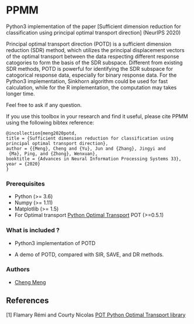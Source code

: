 
# PPMM

Python3 implementation of the paper [Sufficient dimension reduction for classification using principal optimal transport direction] (NeurIPS 2020)

Principal optimal transport direction (POTD) is a sufficient dimension reduction (SDR) method, which utilizes the principal displacement vectors of the optimal transport between the data respecting different response catogories to form the basis of the SDR subspace. Different from existing SDR methods, POTD is powerful for identifying the SDR subspace for catogorical response data, especially for binary response data. For the Python3 implementation, Sinkhorn algorithm could be used for fast calculation, while for the R implementation, the computation may takes longer time.

Feel free to ask if any question.

If you use this toolbox in your research and find it useful, please cite PPMM using the following bibtex reference:

```
@incollection{meng2020potd,
title = {Sufficient dimension reduction for classification using principal optimal transport direction},
author = {{Meng}, Cheng and {Yu}, Jun and {Zhang}, Jingyi and
 {Ma}, Ping, and {Zhong}, Wenxuan},
booktitle = {Advances in Neural Information Processing Systems 33},
year = {2020}
}
```

### Prerequisites
* Python (>= 3.6)
* Numpy (>= 1.11)
* Matplotlib (>= 1.5)
* For Optimal transport [Python Optimal Transport](https://pot.readthedocs.io/en/stable/) POT (>=0.5.1)


### What is included ?

* Python3 implementation of POTD

* A demo of POTD, compared with SIR, SAVE, and DR methods.
### Authors

* [Cheng Meng](https://github.com/ChengzijunAixiaoli)




## References

[1] Flamary Rémi and Courty Nicolas [POT Python Optimal Transport library](https://github.com/rflamary/POT)
